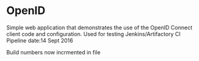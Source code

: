 OpenID
==============

Simple web application that demonstrates the use of the OpenID Connect client code and configuration.
Used for testing Jenkins/Artifactory CI Pipeline date:14 Sept 2016

Build numbers now incrmented in file
